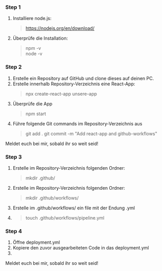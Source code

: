 ### Step 1 
1. Installiere node.js: 
    > https://nodejs.org/en/download/
2. Überprüfe die Installation: 
    > npm -v  
    > node -v

### Step 2
1. Erstelle ein Repository auf GitHub und clone dieses auf deinen PC.
2. Erstelle innerhalb Repository-Verzeichnis eine React-App: 
   > npx create-react-app unsere-app
3. Überprüfe die App
   > npm start
4. Führe folgende Git commands im Repository-Verzeichnis aus
   > git add . 
   > git commit -m "Add react-app and github-workflows"

Meldet euch bei mir, sobald ihr so weit seid! 

### Step 3
1. Erstelle im Repository-Verzeichnis folgenden Ordner:
   >mkdir .github/
2. Erstelle im Repository-Verzeichnis folgenden Ordner:
   >mkdir .github/workflows/
3. Erstelle im .github/workflows/ ein file mit der Endung .yml 
4. > touch .github/workflows/pipeline.yml

### Step 4
1. Öffne deployment.yml
2. Kopiere den zuvor ausgearbeiteten Code in das deployment.yml
3. 

Meldet euch bei mir, sobald ihr so weit seid! 
